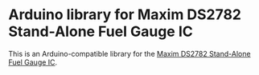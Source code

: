 # Arduino library for Maxim DS2782 Stand-Alone Fuel Gauge IC #

This is an Arduino-compatible library for the [Maxim DS2782 Stand-Alone Fuel Gauge IC](https://www.maximintegrated.com/en/products/power/battery-management/DS2782.html).
